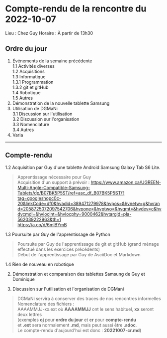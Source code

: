 # Compte-rendu de la rencontre du 2022-10-07
Lieu :    Chez Guy
Horaire : À partir de 13h30
## Ordre du jour
1. Événements de la semaine précédente  
  1.1  Activités diverses  
  1.2  Acquisitions  
  1.3 Informatique  
    1.3.1 Programmation  
    1.3.2 git et gitHub  
  1.4 Robotique  
  1.5 Autres  
2.  Démonstration de la nouvelle tablette Samsung  
3.  Utilisation de DGMaNi  
  3.1  Discussion sur l'utilisation  
  3.2  Discussion sur l'organisation  
  3.3  Nomenclature  
  3.4  Autres  
4.  Varia  
---
## Compte-rendu
1.2 Acquisition par Guy d'une tablette Android Samsung Galaxy Tab S6 Lite.
> Apprentissage nécessaire pour Guy  
> Acquisition d'un support à prévoir : https://www.amazon.ca/UGREEN-Multi-Angle-Compatible-Samsung-Tablets/dp/B07BK5P5ST/ref=asc_df_B07BK5P5ST/?tag=googleshopc0c-20&linkCode=df0&hvadid=389471279978&hvpos=&hvnetw=g&hvrand=2058725072097542706&hvpone=&hvptwo=&hvqmt=&hvdev=c&hvdvcmdl=&hvlocint=&hvlocphy=9000462&hvtargid=pla-562039222963&th=1  
> https://a.co/d/6mlBYmB  

1.3 Poursuite par Guy de l'apprentissage de Python  
> Poursuite par Guy de l'apprentissage de git et gitHub (grand ménage effectué dans les exercices précédents)  
> Début de l'apprentissage par Guy de AsciiDoc et Markdown  

1.4 Rien de nouveau en robotique  

2. Démonstration et comparaison des tablettes Samsung de Guy et Dominique  

3. Discussion sur l'utilisation et l'organisation de DGMani  
>  DGMaNi servira à conserver des traces de nos rencontres informelles  
>  Nomenclature des fichiers :  
>    AAAAMMJJ-xx.ext 
>      où **AAAAMMJJ** ont le sens habituel, 
>         **xx** seront deux lettres  
>           (exemples **oj** pour **ordre du jour** et **cr** pour **compte-rendu**  
>           et **.ext** sera normalement **.md**, mais peut aussi être **.adoc**.  
>           Le compte-rendu d'aujourd'hui est donc : **20221007-cr.md**)  
         

